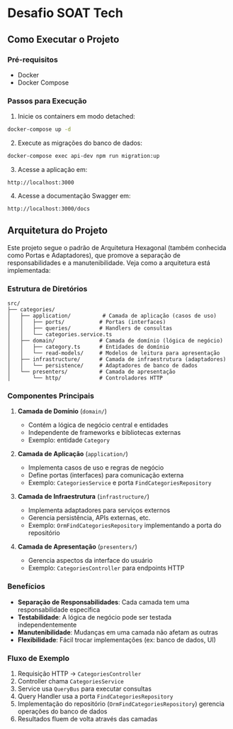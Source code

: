 # Desafio SOAT Tech

## Como Executar o Projeto

### Pré-requisitos
- Docker
- Docker Compose

### Passos para Execução

1. Inicie os containers em modo detached:
```bash
docker-compose up -d
```

2. Execute as migrações do banco de dados:
```bash
docker-compose exec api-dev npm run migration:up
```

3. Acesse a aplicação em:
```
http://localhost:3000
```

4. Acesse a documentação Swagger em:
```
http://localhost:3000/docs
```

## Arquitetura do Projeto

Este projeto segue o padrão de Arquitetura Hexagonal (também conhecida como Portas e Adaptadores), que promove a separação de responsabilidades e a manutenibilidade. Veja como a arquitetura está implementada:

### Estrutura de Diretórios

```
src/
├── categories/
│   ├── application/          # Camada de aplicação (casos de uso)
│   │   ├── ports/           # Portas (interfaces)
│   │   ├── queries/         # Handlers de consultas
│   │   └── categories.service.ts
│   ├── domain/              # Camada de domínio (lógica de negócio)
│   │   ├── category.ts      # Entidades de domínio
│   │   └── read-models/     # Modelos de leitura para apresentação
│   ├── infrastructure/      # Camada de infraestrutura (adaptadores)
│   │   └── persistence/     # Adaptadores de banco de dados
│   └── presenters/          # Camada de apresentação
│       └── http/            # Controladores HTTP
```

### Componentes Principais

1. **Camada de Domínio** (`domain/`)
   - Contém a lógica de negócio central e entidades
   - Independente de frameworks e bibliotecas externas
   - Exemplo: entidade `Category`

2. **Camada de Aplicação** (`application/`)
   - Implementa casos de uso e regras de negócio
   - Define portas (interfaces) para comunicação externa
   - Exemplo: `CategoriesService` e porta `FindCategoriesRepository`

3. **Camada de Infraestrutura** (`infrastructure/`)
   - Implementa adaptadores para serviços externos
   - Gerencia persistência, APIs externas, etc.
   - Exemplo: `OrmFindCategoriesRepository` implementando a porta do repositório

4. **Camada de Apresentação** (`presenters/`)
   - Gerencia aspectos da interface do usuário
   - Exemplo: `CategoriesController` para endpoints HTTP

### Benefícios

- **Separação de Responsabilidades**: Cada camada tem uma responsabilidade específica
- **Testabilidade**: A lógica de negócio pode ser testada independentemente
- **Manutenibilidade**: Mudanças em uma camada não afetam as outras
- **Flexibilidade**: Fácil trocar implementações (ex: banco de dados, UI)

### Fluxo de Exemplo

1. Requisição HTTP → `CategoriesController`
2. Controller chama `CategoriesService`
3. Service usa `QueryBus` para executar consultas
4. Query Handler usa a porta `FindCategoriesRepository`
5. Implementação do repositório (`OrmFindCategoriesRepository`) gerencia operações do banco de dados
6. Resultados fluem de volta através das camadas
